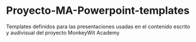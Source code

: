 # Proyecto-MA-Powerpoint-templates
Templates definidos para las presentaciones usadas en el contenido escrito y audivisual del proyecto MonkeyWit Academy
